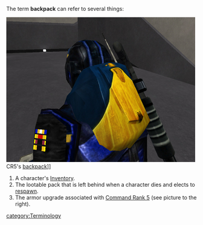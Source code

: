 The term **backpack** can refer to several things:

![](../images/NCBackpack2.jpg "fig:NCBackpack2.jpg") CR5's
[backpack](Backpack.md)\]\]

1. A character's [Inventory](Inventory.md).
2. The lootable pack that is left behind when a character dies and
    elects to [respawn](Respawn.md).
3. The armor upgrade associated with [Command Rank
    5](Command_Rank.md#Command_Rank_5_CR5) (see picture to the
    right).

[category:Terminology](category:Terminology.md)
